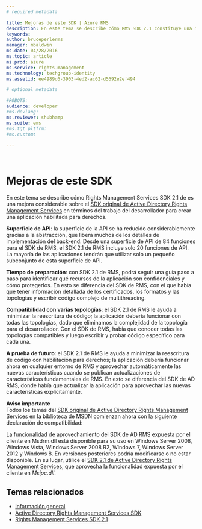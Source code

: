 ```yaml
---
# required metadata

title: Mejoras de este SDK | Azure RMS
description: En este tema se describe cómo RMS SDK 2.1 constituye una mejora considerable sobre el SDK original de Active Directory Rights Management Services.
keywords:
author: bruceperlerms
manager: mbaldwin
ms.date: 04/28/2016
ms.topic: article
ms.prod: azure
ms.service: rights-management
ms.technology: techgroup-identity
ms.assetid: ee4989d6-3903-4ed2-ac62-d5692e2ef494

# optional metadata

#ROBOTS:
audience: developer
#ms.devlang:
ms.reviewer: shubhamp
ms.suite: ems
#ms.tgt_pltfrm:
#ms.custom:

---
```


﻿
# Mejoras de este SDK
En este tema se describe cómo Rights Management Services SDK 2.1 de es una mejora considerable sobre el [SDK original de Active Directory Rights Management Services](https://msdn.microsoft.com/library/Cc530379) en términos del trabajo del desarrollador para crear una aplicación habilitada para derechos.

**Superficie de API**: la superficie de la API se ha reducido considerablemente gracias a la abstracción, que libera muchos de los detalles de implementación del back-end. Desde una superficie de API de 84 funciones para el SDK de RMS, el SDK 2.1 de RMS incluye solo 20 funciones de API. La mayoría de las aplicaciones tendrán que utilizar solo un pequeño subconjunto de esta superficie de API.

**Tiempo de preparación**: con SDK 2.1 de RMS, podrá seguir una guía paso a paso para identificar qué recursos de la aplicación son confidenciales y cómo protegerlos. En esto se diferencia del SDK de RMS, con el que había que tener información detallada de los certificados, los formatos y las topologías y escribir código complejo de multithreading.

**Compatibilidad con varias topologías**: el SDK 2.1 de RMS le ayuda a minimizar la reescritura de código; la aplicación debería funcionar con todas las topologías, dado que eliminamos la complejidad de la topología para el desarrollador. Con el SDK de RMS, había que conocer todas las topologías compatibles y luego escribir y probar código específico para cada una.

**A prueba de futuro**: el SDK 2.1 de RMS le ayuda a minimizar la reescritura de código con habilitación para derechos; la aplicación debería funcionar ahora en cualquier entorno de RMS y aprovechar automáticamente las nuevas características cuando se publican actualizaciones de características fundamentales de RMS. En esto se diferencia del SDK de AD RMS, donde había que actualizar la aplicación para aprovechar las nuevas características explícitamente.

**Aviso importante**  
Todos los temas del [SDK original de Active Directory Rights Management Services](https://msdn.microsoft.com/library/Cc530379) en la biblioteca de MSDN comienzan ahora con la siguiente declaración de compatibilidad:

La funcionalidad de aprovechamiento del SDK de AD RMS expuesta por el cliente en Msdrm.dll está disponible para su uso en Windows Server 2008, Windows Vista, Windows Server 2008 R2, Windows 7, Windows Server 2012 y Windows 8. En versiones posteriores podría modificarse o no estar disponible. En su lugar, utilice el [SDK 2.1 de Active Directory Rights Management Services](microsoft-information-protection-and-control-client-portal.md), que aprovecha la funcionalidad expuesta por el cliente en *Msipc.dll*.

 

## Temas relacionados ##
* [Información general](ad-rms-overview.md)
* [Active Directory Rights Management Services SDK](https://msdn.microsoft.com/library/Cc530379)
* [Rights Management Services SDK 2.1](microsoft-information-protection-and-control-client-portal.md)
 

 


<!--HONumber=Apr16_HO3-->


